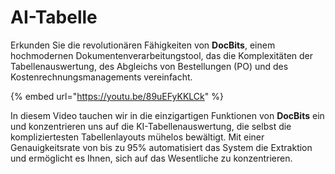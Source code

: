 # AI-Tabelle

Erkunden Sie die revolutionären Fähigkeiten von **DocBits**, einem hochmodernen Dokumentenverarbeitungstool, das die Komplexitäten der Tabellenauswertung, des Abgleichs von Bestellungen (PO) und des Kostenrechnungsmanagements vereinfacht.

{% embed url="https://youtu.be/89uEFyKKLCk" %}

In diesem Video tauchen wir in die einzigartigen Funktionen von **DocBits** ein und konzentrieren uns auf die KI-Tabellenauswertung, die selbst die kompliziertesten Tabellenlayouts mühelos bewältigt. Mit einer Genauigkeitsrate von bis zu 95% automatisiert das System die Extraktion und ermöglicht es Ihnen, sich auf das Wesentliche zu konzentrieren.

